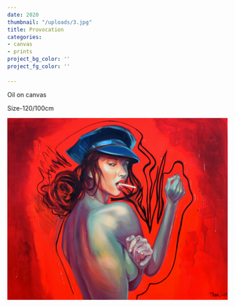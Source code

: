 ```yaml
---
date: 2020
thumbnail: "/uploads/3.jpg"
title: Provocation
categories:
- canvas
- prints
project_bg_color: ''
project_fg_color: ''

---
```

Oil on canvas

Size-120/100cm

![](/uploads/3.jpg)